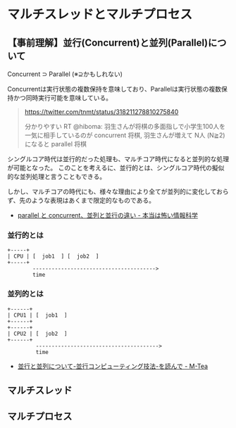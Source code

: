 # マルチスレッドとマルチプロセス

## 【事前理解】並行(Concurrent)と並列(Parallel)について

Concurrent ⊃ Parallel (※⊇かもしれない)

Concurrentは実行状態の複数保持を意味しており、Parallelは実行状態の複数保持かつ同時実行可能を意味している。

> https://twitter.com/tnmt/status/318211278810275840
> 
> 分かりやすい RT @hiboma: 羽生さんが将棋の多面指しで小学生100人を一気に相手しているのが concurrent 将棋,  羽生さんが増えて N人 (N≧2) になると parallel 将棋

シングルコア時代は並行的だった処理も、マルチコア時代になると並列的な処理が可能となった。
このことを考えるに、並行的とは、シングルコア時代の擬似的な並列処理と言うこともできる。

しかし、マルチコアの時代にも、様々な理由により全てが並列的に変化しておらず、先のような表現はあくまで限定的なものである。

 * [parallel と concurrent、並列と並行の違い - 本当は怖い情報科学](http://d.hatena.ne.jp/keisukefukuda/20100915/p1)

### 並行的とは

```text
+-----+
| CPU | [  job1  ] [  job2  ]
+-----+
        --------------------------------------->
        time
```

### 並列的とは

```text
+------+
| CPU1 | [  job1  ]
+------+
+------+
| CPU2 | [  job2  ]
+------+
         --------------------------------------->
         time
```

 * [並行と並列について-並行コンピューティング技法-を読んで - M-Tea](http://www.m-tea.info/2011/03/concurrent-parallel-01.html)

## マルチスレッド



## マルチプロセス

